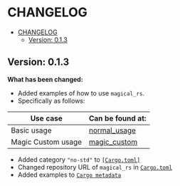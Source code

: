 # CHANGELOG
- [CHANGELOG](#changelog)
	- [Version: 0.1.3](#version-013)


## Version: 0.1.3
**What has been changed:**
* Added examples of how to use `magical_rs`. 
* Specifically as follows:

| Use case           | Can be found at:                       |
| ------------------ | -------------------------------------- |
| Basic usage        | [normal_usage](examples/normal_usage)  |
| Magic Custom usage | [magic_custom](examples/magic_custom/) |

* Added category `"no-std"` to [`[Cargo.toml]`](Cargo.toml)
* Changed repository URL of `magical_rs` in [`Cargo.toml`](Cargo.toml)
* Added examples to [`Cargo metadata`](Cargo.toml)